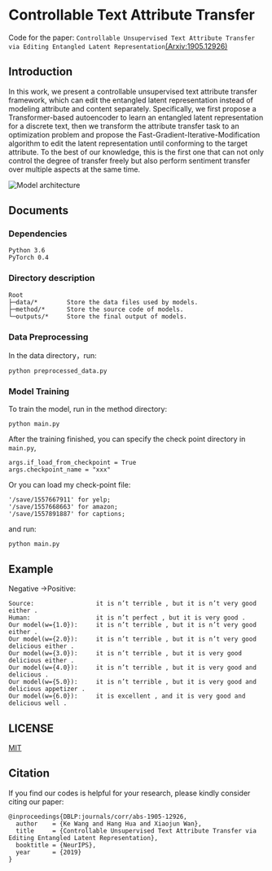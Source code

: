 # Controllable Text Attribute Transfer

Code for the paper: `Controllable Unsupervised Text Attribute Transfer via Editing Entangled Latent Representation`[(Arxiv:1905.12926)](https://arxiv.org/abs/1905.12926)

## Introduction
In this work, we present a controllable unsupervised text attribute transfer framework, which can edit the entangled latent representation instead of modeling attribute and content separately. Specifically, we first propose a Transformer-based autoencoder to learn an entangled latent representation for a discrete text, then we transform the attribute transfer task to an optimization problem and propose the Fast-Gradient-Iterative-Modification algorithm to edit the latent representation until conforming to the target attribute. To the best of our knowledge, this is the first one that can not only control the degree of transfer freely but also perform sentiment transfer over multiple aspects at the same time. 

![Model architecture](/file/model.png)

## Documents

### Dependencies
	Python 3.6
	PyTorch 0.4
	
### Directory description

<pre><code>Root
├─data/*        Store the data files used by models.
├─method/*      Store the source code of models.
└─outputs/*     Store the final output of models.
</code></pre>

###  Data Preprocessing
In the data directory，run:

	python preprocessed_data.py 


### Model Training

To train the model, run in the method directory:

	python main.py 

After the training finished, you can specify the check point directory in `main.py`,

	args.if_load_from_checkpoint = True
	args.checkpoint_name = "xxx"

Or you can load my check-point file:
    
    '/save/1557667911' for yelp;
    '/save/1557668663' for amazon;
    '/save/1557891887' for captions;    
    
and run:

	python main.py 

## Example

Negative ->Positive:
<pre><code>Source:                 it is n’t terrible , but it is n’t very good either .
Human:                  it is n’t perfect , but it is very good .
Our model(w={1.0}):     it is n’t terrible , but it is n’t very good either .
Our model(w={2.0}):     it is n’t terrible , but it is n’t very good delicious either .
Our model(w={3.0}):     it is n’t terrible , but it is very good delicious either .
Our model(w={4.0}):     it is n’t terrible , but it is very good and delicious .
Our model(w={5.0}):     it is n’t terrible , but it is very good and delicious appetizer .
Our model(w={6.0}):     it is excellent , and it is very good and delicious well .
</code></pre>



## LICENSE

[MIT](./LICENSE)

## Citation

If you find our codes is helpful for your research, please kindly consider citing our paper:

<pre><code>@inproceedings{DBLP:journals/corr/abs-1905-12926,
  author    = {Ke Wang and Hang Hua and Xiaojun Wan},
  title     = {Controllable Unsupervised Text Attribute Transfer via Editing Entangled Latent Representation},
  booktitle = {NeurIPS},
  year      = {2019}
}
</code></pre>




